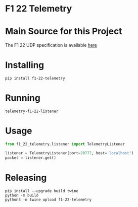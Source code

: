 # F1 22 Telemetry

# Main Source for this Project
The F1 22 UDP specification is available [here](https://answers.ea.com/t5/General-Discussion/F1-22-UDP-Specification/td-p/11551274?attachment-id=607611)

# Installing

```commandline
pip install f1-22-telemetry
```

# Running
```commandline
telemetry-f1-22-listener
```

# Usage

```python
from f1_22_telemetry.listener import TelemetryListener

listener = TelemetryListener(port=20777, host='localhost')
packet = listener.get()
```

# Releasing
```commandline
pip install --upgrade build twine
python -m build
python3 -m twine upload f1-22-telemetry
```

